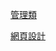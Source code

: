 [管理類](https://tokysound.github.io/Toky-Sound/note1/management_type/Category_page)

[網頁設計](https://tokysound.github.io/Toky-Sound/note1/web_design)
